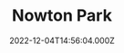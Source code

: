 ---
date: 2022-12-04T14:56:04.000Z
title: Nowton Park
latitude: 52.22590099213528
longitude: 0.7292943001953879
category: checkin
---